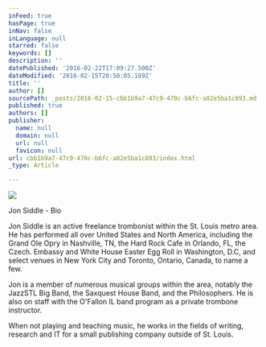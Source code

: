 ```yaml
---
inFeed: true
hasPage: true
inNav: false
inLanguage: null
starred: false
keywords: []
description: ''
datePublished: '2016-02-22T17:09:27.500Z'
dateModified: '2016-02-15T20:50:05.169Z'
title: ''
author: []
sourcePath: _posts/2016-02-15-cbb1b9a7-47c9-470c-b6fc-a82e5ba1c893.md
published: true
authors: []
publisher:
  name: null
  domain: null
  url: null
  favicon: null
url: cbb1b9a7-47c9-470c-b6fc-a82e5ba1c893/index.html
_type: Article

---
```

![](https://the-grid-user-content.s3-us-west-2.amazonaws.com/f60fa55e-54e0-4622-b153-c91db957daf4.jpg)

Jon Siddle - Bio

Jon Siddle is an active freelance trombonist within the St. Louis metro area. He has performed all over United States and North America, including the Grand Ole Opry in Nashville, TN, the Hard Rock Cafe in Orlando, FL, the Czech. Embassy and White House Easter Egg Roll in Washington, D.C, and select venues in New York City and Toronto, Ontario, Canada, to name a few.

Jon is a member of numerous musical groups within the area, notably the JazzSTL Big Band, the Saxquest House Band, and the Philosophers. He is also on staff with the O'Fallon IL band program as a private trombone instructor.

When not playing and teaching music, he works in the fields of writing, research and IT for a small publishing company outside of St. Louis.